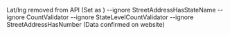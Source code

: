 Lat/lng removed from API (Set as <INACCESSIBLE>)
--ignore StreetAddressHasStateName --ignore CountValidator --ignore StateLevelCountValidator --ignore StreetAddressHasNumber (Data confirmed on website)

